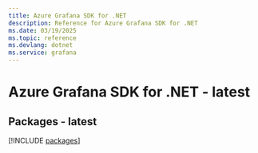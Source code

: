 ```yaml
---
title: Azure Grafana SDK for .NET
description: Reference for Azure Grafana SDK for .NET
ms.date: 03/19/2025
ms.topic: reference
ms.devlang: dotnet
ms.service: grafana
---
```

# Azure Grafana SDK for .NET - latest
## Packages - latest
[!INCLUDE [packages](grafana-index.md)]
